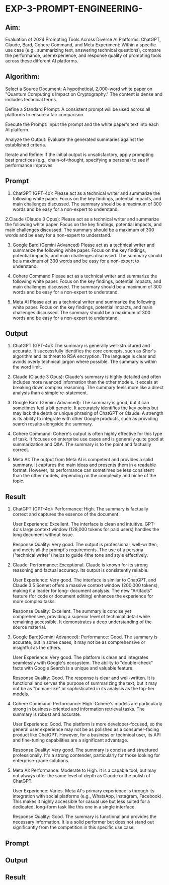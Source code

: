 # EXP-3-PROMPT-ENGINEERING-

## Aim: 
Evaluation of 2024 Prompting Tools Across Diverse AI Platforms: 
ChatGPT, Claude, Bard, Cohere Command, and Meta
Experiment:
Within a specific use case (e.g., summarizing text, answering technical questions), compare the performance, user experience, and response quality of prompting tools across these different AI platforms.

## Algorithm:
Select a Source Document: A hypothetical, 2,000-word white paper on "Quantum Computing's Impact on Cryptography." The content is dense and includes technical terms.

Define a Standard Prompt: A consistent prompt will be used across all platforms to ensure a fair comparison.

Execute the Prompt: Input the prompt and the white paper's text into each AI platform.

Analyze the Output: Evaluate the generated summaries against the established criteria.

Iterate and Refine: If the initial output is unsatisfactory, apply prompting best practices (e.g., chain-of-thought, specifying a persona) to see if performance improves
## Prompt
1. ChatGPT (GPT-4o):
    Please act as a technical writer and summarize the following white paper. Focus on the key findings, potential impacts, and main challenges discussed. The summary should be a maximum of 300 words and be easy for a non-expert to understand.
   
2.Claude (Claude 3 Opus):
  Please act as a technical writer and summarize the following white paper. Focus on the key findings, potential impacts, and main challenges discussed. The summary           should be a maximum of 300 words and be easy for a non-expert to understand.
   
3. Google Bard (Gemini Advanced)
   Please act as a technical writer and summarize the following white paper. Focus on the key findings, potential impacts, and main challenges discussed. The summary should be a maximum of 300 words and be easy for a non-expert to understand.

4. Cohere Command
   Please act as a technical writer and summarize the following white paper. Focus on the key findings, potential impacts, and main challenges discussed. The summary should be a maximum of 300 words and be easy for a non-expert to understand.

5. Meta AI
  Please act as a technical writer and summarize the following white paper. Focus on the key findings, potential impacts, and main challenges discussed. The summary should be a maximum of 300 words and be easy for a non-expert to understand.

## Output
1. ChatGPT (GPT-4o):
  The summary is generally well-structured and accurate. It successfully identifies the core concepts, such as Shor's algorithm and its threat to RSA encryption. The language is clear and avoids overly technical jargon where possible. The summary is within the word limit.

2. Claude (Claude 3 Opus):
   Claude's summary is highly detailed and often includes more nuanced information than the other models. It excels at breaking down complex reasoning. The summary feels more like a direct analysis than a simple re-statement.

3. Google Bard (Gemini Advanced):
   The summary is good, but it can sometimes feel a bit generic. It accurately identifies the key points but may lack the depth or unique phrasing of ChatGPT or Claude. A strength is its ability to integrate with other Google products, such as providing search results alongside the summary.

4. Cohere Command:
   Cohere's output is often highly effective for this type of task. It focuses on enterprise use cases and is generally quite good at summarization and Q&A. The summary is to the point and factually correct.

5. Meta AI:
   The output from Meta AI is competent and provides a solid summary. It captures the main ideas and presents them in a readable format. However, its performance can sometimes be less consistent than the other models, depending on the complexity and niche of the topic.


 
## Result
1. ChatGPT (GPT-4o):
   Performance: High. The summary is factually correct and captures the essence of the document.

   User Experience: Excellent. The interface is clean and intuitive. GPT-4o's large context window (128,000 tokens for paid users) handles the long document without issue.

   Response Quality: Very good. The output is professional, well-written, and meets all the prompt's requirements. The use of a persona ("technical writer") helps to guide     4the tone and style effectively.

2. Claude:
   Performance: Exceptional. Claude is known for its strong reasoning and factual accuracy. Its output is consistently reliable.

   User Experience: Very good. The interface is similar to ChatGPT, and Claude 3.5 Sonnet offers a massive context window (200,000 tokens), making it a leader for long-        document analysis. The new "Artifacts" feature (for code or document editing) enhances the experience for more complex tasks.

   Response Quality: Excellent. The summary is concise yet comprehensive, providing a superior level of technical detail while remaining accessible. It demonstrates a deep     understanding of the source material.

3. Google Bard(Gemini Advanced):
   Performance: Good. The summary is accurate, but in some cases, it may not be as comprehensive or insightful as the others.

   User Experience: Very good. The platform is clean and integrates seamlessly with Google's ecosystem. The ability to "double-check" facts with Google Search is a unique      and valuable feature.

   Response Quality: Good. The response is clear and well-written. It is functional and serves the purpose of summarizing the text, but it may not be as "human-like" or        sophisticated in its analysis as the top-tier models.

4. Cohere Command:
   Performance: High. Cohere's models are particularly strong in business-oriented and information retrieval tasks. The summary is robust and accurate.

   User Experience: Good. The platform is more developer-focused, so the general user experience may not be as polished as a consumer-facing product like ChatGPT. However,     for a business or technical user, its API and fine-tuning capabilities are a significant advantage.

   Response Quality: Very good. The summary is concise and structured professionally. It's a strong contender, particularly for those looking for enterprise-grade solutions.

5. Meta AI:
   Performance: Moderate to High. It is a capable tool, but may not always offer the same level of depth as Claude or the polish of ChatGPT.

   User Experience: Varies. Meta AI's primary experience is through its integration with social platforms (e.g., WhatsApp, Instagram, Facebook). This makes it highly           accessible for casual use but less suited for a dedicated, long-form task like this one in a single interface.  

   Response Quality: Good. The summary is functional and provides the necessary information. It is a solid performer but does not stand out significantly from the              competition in this specific use case.




## Prompt

## Output

## Result

